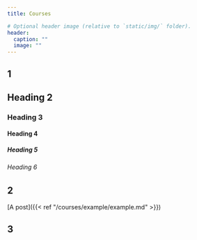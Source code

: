 ```yaml
---
title: Courses

# Optional header image (relative to `static/img/` folder).
header:
  caption: ""
  image: ""
---
```



## 1


## Heading 2
### Heading 3
#### Heading 4
##### Heading 5
###### Heading 6


## 2

[A post]({{< ref "/courses/example/example.md" >}})

## 3


